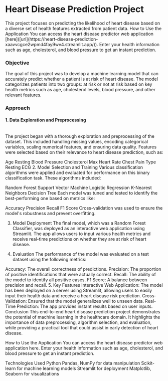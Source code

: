 <h1>Heart Disease Prediction Project</h1>
This project focuses on predicting the likelihood of heart disease based on a diverse set of health features extracted from patient data.
How to Use the Application You can access the heart disease predictor web application [here]([url](https://heart-disease-prediction-xaavvcgce2wpmd4fay9wv4.streamlit.app/)). Enter your health information such as age, cholesterol, and blood pressure to get an instant prediction.

<h3>Objective</h3>
The goal of this project was to develop a machine learning model that can accurately predict whether a patient is at risk of heart disease. The model categorizes patients into two groups: at risk or not at risk based on key health metrics such as age, cholesterol levels, blood pressure, and other relevant features.

<h3>Approach</h3>
<h4>1. Data Exploration and Preprocessing</h4>
<br>
The project began with a thorough exploration and preprocessing of the dataset. This included handling missing values, encoding categorical variables, scaling numerical features, and ensuring data quality. Features were selected based on their relevance to heart disease prediction, such as:

Age
Resting Blood Pressure
Cholesterol
Max Heart Rate
Chest Pain Type
Resting ECG
2. Model Selection and Training
Various classification algorithms were applied and evaluated for performance on this binary classification task. These algorithms included:

Random Forest
Support Vector Machine
Logistic Regression
K-Nearest Neighbors
Decision Tree
Each model was tuned and tested to identify the best-performing one based on metrics like:

Accuracy
Precision
Recall
F1 Score
Cross-validation was used to ensure the model's robustness and prevent overfitting.

3. Model Deployment
The final model, which was a Random Forest Classifier, was deployed as an interactive web application using Streamlit. The app allows users to input various health metrics and receive real-time predictions on whether they are at risk of heart disease.

4. Evaluation
The performance of the model was evaluated on a test dataset using the following metrics:

Accuracy: The overall correctness of predictions.
Precision: The proportion of positive identifications that were actually correct.
Recall: The ability of the model to identify all positive cases.
F1 Score: A balance between precision and recall.
5. Key Features
Interactive Web Application: The model has been deployed on a server using Streamlit, allowing users to easily input their health data and receive a heart disease risk prediction.
Cross-Validation: Ensured that the model generalizes well to unseen data.
Real-Time Prediction: The app provides instant results based on user inputs.
Conclusion
This end-to-end heart disease prediction project demonstrates the potential of machine learning in the healthcare domain. It highlights the importance of data preprocessing, algorithm selection, and evaluation, while providing a practical tool that could assist in early detection of heart disease.

How to Use the Application
You can access the heart disease predictor web application here. Enter your health information such as age, cholesterol, and blood pressure to get an instant prediction.

Technologies Used
Python
Pandas, NumPy for data manipulation
Scikit-learn for machine learning models
Streamlit for deployment
Matplotlib, Seaborn for visualizations

